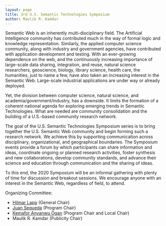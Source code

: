 ```yaml
---
layout: page
title: 3rd U.S. Semantic Technologies Symposium
author: Maulik R. Kamdar
---
```


Semantic Web is an inherently multi-disciplinary field. The Artificial Intelligence community has contributed much in the way of formal logic and knowledge representation. Similarly, the applied computer science community, along with industry and government agencies, have contributed with application development and testing. With an ever-growing dependence on the web, and the continuously increasing importance of large-scale data sharing, integration, and reuse, natural science researchers, geoscience, biology, library science, health care, the humanities, just to name a few, have also taken an increasing interest in the Semantic Web. Large-scale industrial applications are under way or already deployed.

Yet, the division between computer science, natural science, and academia/government/industry, has a downside. It limits the formation of a coherent national agenda for exploring emerging trends in Semantic Technologies. What are needed are community consolidation and the building of a U.S.-based community research network.

The goal of the U.S. Semantic Technologies Symposium series is to bring together the U.S. Semantic Web community and begin forming such a research network. We achieve this by supporting communication across disciplinary, organizational, and geographical boundaries. The Symposium events provide a forum by which participants can share information and ideas, coordinate ongoing or planned research activities, foster synthesis and new collaborations, develop community standards, and advance their science and education through communication and the sharing of ideas.

To this end, the 2020 Symposium will be an informal gathering with plenty of time for discussion and breakout sessions. We encourage anyone with an interest in the Semantic Web, regardless of field, to attend.

Organizing Committee:
- [Hilmar Lapp] (General Chair)
- [Juan Sequeda] (Program Chair)
- [Kemafor Anyanwu Ogan] (Program Chair and Local Chair)
- Maulik R. Kamdar (Publicity Chair)

[Hilmar Lapp]: https://orcid.org/0000-0001-9107-0714
[Juan Sequeda]: http://juansequeda.com
[Kemafor Anyanwu Ogan]: https://www.csc2.ncsu.edu/faculty/kogan/
